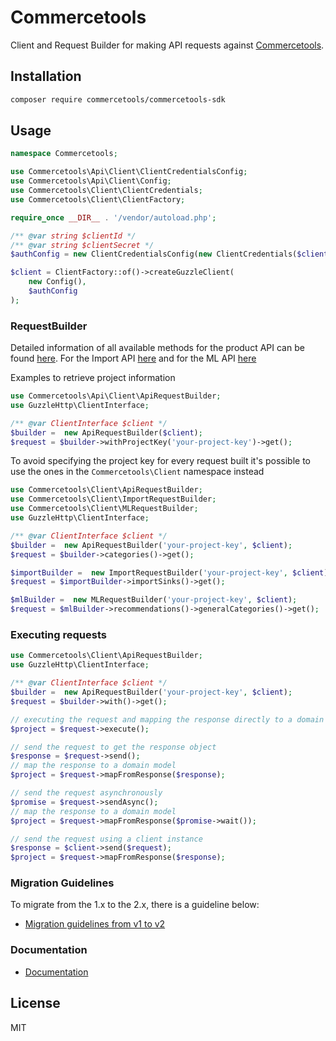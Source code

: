 # Commercetools

Client and Request Builder for making API requests against [Commercetools](https://www.commercetools.com).

## Installation

```sh
composer require commercetools/commercetools-sdk
```

## Usage

```php
namespace Commercetools;

use Commercetools\Api\Client\ClientCredentialsConfig;
use Commercetools\Api\Client\Config;
use Commercetools\Client\ClientCredentials;
use Commercetools\Client\ClientFactory;

require_once __DIR__ . '/vendor/autoload.php';

/** @var string $clientId */
/** @var string $clientSecret */
$authConfig = new ClientCredentialsConfig(new ClientCredentials($clientId, $clientSecret));

$client = ClientFactory::of()->createGuzzleClient(
    new Config(),
    $authConfig
);
```

### RequestBuilder

Detailed information of all available methods for the product API can be found [here](lib/commercetools-api/docs/RequestBuilder.md).
For the Import API [here](lib/commercetools-import/docs/RequestBuilder.md) and for the ML API [here](lib/commercetools-ml/docs/RequestBuilder.md)

Examples to retrieve project information

```php
use Commercetools\Api\Client\ApiRequestBuilder;
use GuzzleHttp\ClientInterface;

/** @var ClientInterface $client */
$builder =  new ApiRequestBuilder($client);
$request = $builder->withProjectKey('your-project-key')->get();
```

To avoid specifying the project key for every request built it's possible to use the ones in the `Commercetools\Client` namespace instead

```php
use Commercetools\Client\ApiRequestBuilder;
use Commercetools\Client\ImportRequestBuilder;
use Commercetools\Client\MLRequestBuilder;
use GuzzleHttp\ClientInterface;

/** @var ClientInterface $client */
$builder =  new ApiRequestBuilder('your-project-key', $client);
$request = $builder->categories()->get();

$importBuilder =  new ImportRequestBuilder('your-project-key', $client);
$request = $importBuilder->importSinks()->get();

$mlBuilder =  new MLRequestBuilder('your-project-key', $client);
$request = $mlBuilder->recommendations()->generalCategories()->get();
```


### Executing requests

```php
use Commercetools\Client\ApiRequestBuilder;
use GuzzleHttp\ClientInterface;

/** @var ClientInterface $client */
$builder =  new ApiRequestBuilder('your-project-key', $client);
$request = $builder->with()->get();

// executing the request and mapping the response directly to a domain model
$project = $request->execute();

// send the request to get the response object 
$response = $request->send();
// map the response to a domain model
$project = $request->mapFromResponse($response);

// send the request asynchronously 
$promise = $request->sendAsync();
// map the response to a domain model
$project = $request->mapFromResponse($promise->wait());

// send the request using a client instance
$response = $client->send($request);
$project = $request->mapFromResponse($response);
```

### Migration Guidelines
To migrate from the 1.x to the 2.x, there is a guideline below:
* [Migration guidelines from v1 to v2](./Migration.md)

### Documentation

* [Documentation](https://commercetools.github.io/commercetools-sdk-php-v2/docs/html/index.html)

## License

MIT
